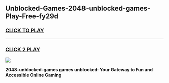 
## Unblocked-Games-2048-unblocked-games-Play-Free-fy29d
<h3>
<a href="https://premium76.site?title=2048-unblocked-games&ref=23A">CLICK TO PLAY</a></h3>
<hr>

<h3>
<a href="https://premium76.site?title=2048-unblocked-games&ref=23A">CLICK 2 PLAY</a>
  
</h3>

<a href="https://premium76.site?title=2048-unblocked-games&ref=23A"><img src="https://clearcache.store/games.png"></a>


**2048-unblocked-games games unblocked: Your Gateway to Fun and Accessible Online Gaming**
